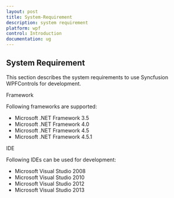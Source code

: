 ```yaml
---
layout: post
title: System-Requirement
description: system requirement
platform: wpf
control: Introduction
documentation: ug
---
```


## System Requirement

This section describes the system requirements to use Syncfusion WPFControls for development.

Framework

Following frameworks are supported:

* Microsoft .NET Framework 3.5
* Microsoft .NET Framework 4.0
* Microsoft .NET Framework 4.5
* Microsoft .NET Framework 4.5.1



IDE

Following IDEs can be used for development:

* Microsoft Visual Studio 2008
* Microsoft Visual Studio 2010
* Microsoft Visual Studio 2012
* Microsoft Visual Studio 2013




